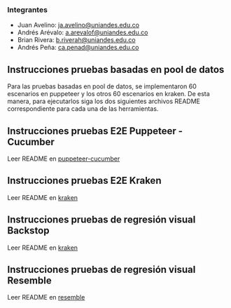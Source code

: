 ### Integrantes

- Juan Avelino: ja.avelino@uniandes.edu.co
- Andrés Arévalo: a.arevalof@uniandes.edu.co
- Brian Rivera: b.riverah@uniandes.edu.co
- Andrés Peña: ca.penad@uniandes.edu.co

## Instrucciones pruebas basadas en pool de datos

Para las pruebas basadas en pool de datos, se implementaron 60 escenarios en puppeteer y los otros 60 escenarios en kraken. De esta manera, para ejecutarlos siga los dos siguientes archivos README correspondiente para cada una de las herramientas.

## Instrucciones pruebas E2E Puppeteer - Cucumber

Leer README en [puppeteer-cucumber](https://github.com/MISW4103-PA-202410/reporte-incidencias-ghost/tree/main/puppeteer-cucumber)

## Instrucciones pruebas E2E Kraken

Leer README en [kraken](https://github.com/MISW4103-PA-202410/reporte-incidencias-ghost/tree/main/kraken)

## Instrucciones pruebas de regresión visual Backstop

Leer README en [kraken](https://github.com/MISW4103-PA-202410/reporte-incidencias-ghost/tree/main/kraken)

## Instrucciones pruebas de regresión visual Resemble

Leer README en [resemble](https://github.com/MISW4103-PA-202410/reporte-incidencias-ghost/tree/main/resemble)
